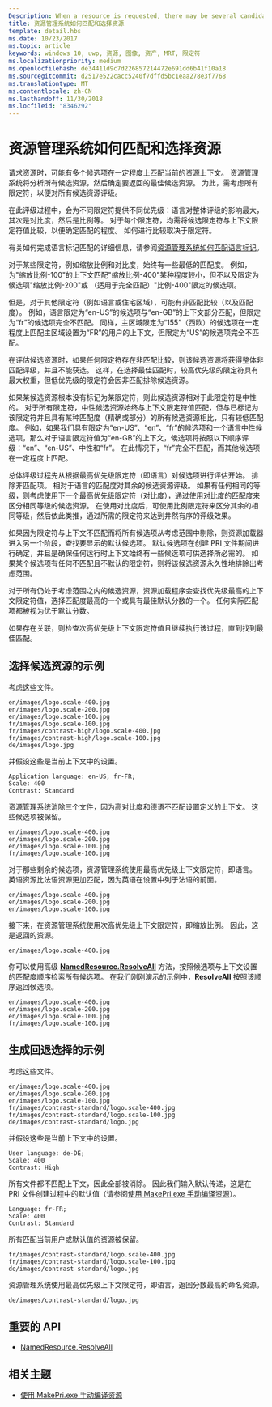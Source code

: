 ```yaml
---
Description: When a resource is requested, there may be several candidates that match the current resource context to some degree. The Resource Management System will analyze all of the candidates and determine the best candidate to return. This topic describes that process in detail and gives examples.
title: 资源管理系统如何匹配和选择资源
template: detail.hbs
ms.date: 10/23/2017
ms.topic: article
keywords: windows 10, uwp, 资源, 图像, 资产, MRT, 限定符
ms.localizationpriority: medium
ms.openlocfilehash: de34411d9c7d226857214472e691dd6b41f10a18
ms.sourcegitcommit: d2517e522cacc5240f7dffd5bc1eaa278e3f7768
ms.translationtype: MT
ms.contentlocale: zh-CN
ms.lasthandoff: 11/30/2018
ms.locfileid: "8346292"
---
```

# <a name="how-the-resource-management-system-matches-and-chooses-resources"></a>资源管理系统如何匹配和选择资源
请求资源时，可能有多个候选项在一定程度上匹配当前的资源上下文。 资源管理系统将分析所有候选资源，然后确定要返回的最佳候选资源。 为此，需考虑所有限定符，以便对所有候选资源评级。

在此评级过程中，会为不同限定符提供不同优先级：语言对整体评级的影响最大，其次是对比度，然后是比例等。 对于每个限定符，均需将候选限定符与上下文限定符值比较，以便确定匹配的程度。 如何进行比较取决于限定符。

有关如何完成语言标记匹配的详细信息，请参阅[资源管理系统如何匹配语言标记](how-rms-matches-lang-tags.md)。

对于某些限定符，例如缩放比例和对比度，始终有一些最低的匹配度。 例如，为"缩放比例-100"的上下文匹配"缩放比例-400"某种程度较小，但不以及限定为候选项"缩放比例-200"或 （适用于完全匹配）"比例-400"限定的候选项。

但是，对于其他限定符（例如语言或住宅区域），可能有非匹配比较（以及匹配度）。 例如，语言限定为“en-US”的候选项与“en-GB”的上下文部分匹配，但限定为“fr”的候选项完全不匹配。 同样，主区域限定为“155”（西欧）的候选项在一定程度上匹配主区域设置为“FR”的用户的上下文，但限定为“US”的候选项完全不匹配。

在评估候选资源时，如果任何限定符存在非匹配比较，则该候选资源将获得整体非匹配评级，并且不能获选。 这样，在选择最佳匹配时，较高优先级的限定符具有最大权重，但低优先级的限定符会因非匹配排除候选资源。

如果某候选资源根本没有标记为某限定符，则此候选资源相对于此限定符是中性的。 对于所有限定符，中性候选资源始终与上下文限定符值匹配，但与已标记为该限定符并且具有某种匹配度（精确或部分）的所有候选资源相比，只有较低匹配度。 例如，如果我们具有限定为“en-US”、“en”、“fr”的候选项和一个语言中性候选项，那么对于语言限定符值为“en-GB”的上下文，候选项将按照以下顺序评级：“en”、“en-US”、中性和“fr”。 在此情况下，“fr”完全不匹配，而其他候选项在一定程度上匹配。

总体评级过程先从根据最高优先级限定符（即语言）对候选项进行评估开始。 排除非匹配项。 相对于语言的匹配度对其余的候选资源评级。 如果有任何相同的等级，则考虑使用下一个最高优先级限定符（对比度），通过使用对比度的匹配度来区分相同等级的候选资源。 在使用对比度后，可使用比例限定符来区分其余的相同等级，然后依此类推，通过所需的限定符来达到井然有序的评级效果。

如果因为限定符与上下文不匹配而将所有候选项从考虑范围中剔除，则资源加载器进入另一个阶段，查找要显示的默认候选项。 默认候选项在创建 PRI 文件期间进行确定，并且是确保任何运行时上下文始终有一些候选项可供选择所必需的。 如果某个候选项有任何不匹配且不默认的限定符，则将该候选资源永久性地排除出考虑范围。

对于所有仍处于考虑范围之内的候选资源，资源加载程序会查找优先级最高的上下文限定符值，选择匹配度最高的一个或具有最佳默认分数的一个。 任何实际匹配项都被视为优于默认分数。

如果存在关联，则检查次高优先级上下文限定符值且继续执行该过程，直到找到最佳匹配。

## <a name="example-of-choosing-a-resource-candidate"></a>选择候选资源的示例
考虑这些文件。

```console
en/images/logo.scale-400.jpg
en/images/logo.scale-200.jpg
en/images/logo.scale-100.jpg  
fr/images/logo.scale-100.jpg
fr/images/contrast-high/logo.scale-400.jpg
fr/images/contrast-high/logo.scale-100.jpg
de/images/logo.jpg
```

并假设这些是当前上下文中的设置。

```console
Application language: en-US; fr-FR;
Scale: 400
Contrast: Standard
```

资源管理系统消除三个文件，因为高对比度和德语不匹配设置定义的上下文。 这些候选项被保留。

```console
en/images/logo.scale-400.jpg
en/images/logo.scale-200.jpg
en/images/logo.scale-100.jpg  
fr/images/logo.scale-100.jpg
```

对于那些剩余的候选项，资源管理系统使用最高优先级上下文限定符，即语言。 英语资源比法语资源更加匹配，因为英语在设置中列于法语的前面。

```console
en/images/logo.scale-400.jpg
en/images/logo.scale-200.jpg
en/images/logo.scale-100.jpg  
```

接下来，在资源管理系统使用次高优先级上下文限定符，即缩放比例。 因此，这是返回的资源。

```console
en/images/logo.scale-400.jpg
```

你可以使用高级 [**NamedResource.ResolveAll**](/uwp/api/windows.applicationmodel.resources.core.namedresource.resolveall?branch=live) 方法，按照候选项与上下文设置的匹配度顺序检索所有候选项。 在我们刚刚演示的示例中，**ResolveAll** 按照该顺序返回候选项。

```console
en/images/logo.scale-400.jpg
en/images/logo.scale-200.jpg
en/images/logo.scale-100.jpg  
fr/images/logo.scale-100.jpg
```

## <a name="example-of-producing-a-fallback-choice"></a>生成回退选择的示例
考虑这些文件。

```console
en/images/logo.scale-400.jpg
en/images/logo.scale-200.jpg
en/images/logo.scale-100.jpg  
fr/images/contrast-standard/logo.scale-400.jpg
fr/images/contrast-standard/logo.scale-100.jpg
de/images/contrast-standard/logo.jpg
```

并假设这些是当前上下文中的设置。

```console
User language: de-DE;
Scale: 400
Contrast: High
```

所有文件都不匹配上下文，因此全部被消除。 因此我们输入默认传递，这是在 PRI 文件创建过程中的默认值（请参阅[使用 MakePri.exe 手动编译资源](compile-resources-manually-with-makepri.md)）。

```console
Language: fr-FR;
Scale: 400
Contrast: Standard
```

所有匹配当前用户或默认值的资源被保留。

```console
fr/images/contrast-standard/logo.scale-400.jpg
fr/images/contrast-standard/logo.scale-100.jpg
de/images/contrast-standard/logo.jpg
```

资源管理系统使用最高优先级上下文限定符，即语言，返回分数最高的命名资源。

```console
de/images/contrast-standard/logo.jpg
```

## <a name="important-apis"></a>重要的 API
* [NamedResource.ResolveAll](/uwp/api/windows.applicationmodel.resources.core.namedresource.resolveall?branch=live)

## <a name="related-topics"></a>相关主题
* [使用 MakePri.exe 手动编译资源](compile-resources-manually-with-makepri.md)